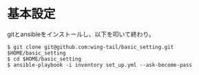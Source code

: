 # 基本設定

gitとansibleをインストールし、以下を叩いて終わり。

```
$ git clone git@github.com:wing-tail/basic_setting.git $HOME/basic_setting
$ cd $HOME/basic_setting
$ ansible-playbook -i inventory set_up.yml --ask-become-pass
`````
